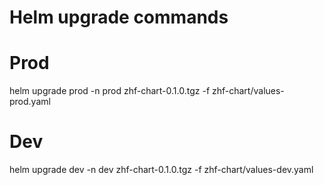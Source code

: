 # Helm upgrade commands

# Prod
helm upgrade prod -n prod zhf-chart-0.1.0.tgz -f zhf-chart/values-prod.yaml

# Dev
helm upgrade dev -n dev zhf-chart-0.1.0.tgz -f zhf-chart/values-dev.yaml

